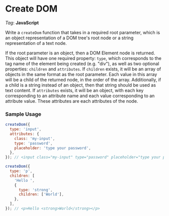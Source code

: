 # Create DOM

_Tag_: **JavaScript**

Write a `createDom` function that takes in a required root parameter, which is an object representation of a DOM tree's root node or a string representation of a text node.

If the root parameter is an object, then a DOM Element node is returned. This object will have one required property: `type`, which corresponds to the tag name of the element being created (e.g. "div"), as well as two optional properties: `children` and `attributes`. If `children` exists, it will be an array of objects in the same format as the root parameter. Each value in this array will be a child of the returned node, in the order of the array. Additionally, if a child is a string instead of an object, then that string should be used as text content. If `attributes` exists, it will be an object, with each key corresponding to an attribute name and each value corresponding to an attribute value. These attributes are each attributes of the node.

### Sample Usage

```javascript
createDom({
  type: 'input',
  attributes: {
    class: 'my-input',
    type: 'password',
    placeholder: 'type your password',
  },
}); // <input class="my-input" type="password" placeholder="type your password" />

createDom({
  type: 'p',
  children: [
    'Hello ',
    {
      type: 'strong',
      children: ['World'],
    },
  ],
}); // <p>Hello <strong>World</strong></p>
```
